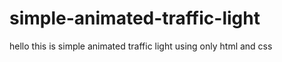 # simple-animated-traffic-light
hello this is simple animated traffic light using only html and css

